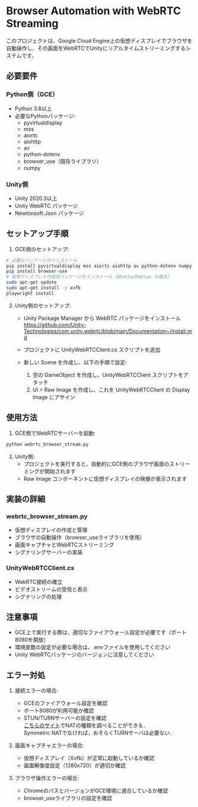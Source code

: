 # Browser Automation with WebRTC Streaming

このプロジェクトは、Google Cloud Engine上の仮想ディスプレイでブラウザを自動操作し、その画面をWebRTCでUnityにリアルタイムストリーミングするシステムです。

## 必要要件

### Python側（GCE）
- Python 3.8以上
- 必要なPythonパッケージ:
  - pyvirtualdisplay
  - mss
  - aiortc
  - aiohttp
  - av
  - python-dotenv
  - browser_use（既存ライブラリ）
  - numpy

### Unity側
- Unity 2020.3以上
- Unity WebRTC パッケージ
- Newtonsoft.Json パッケージ

## セットアップ手順

1. GCE側のセットアップ:
```bash
# 必要なパッケージのインストール
pip install pyvirtualdisplay mss aiortc aiohttp av python-dotenv numpy
pip install browser-use
# 仮想ディスプレイの依存パッケージをインストール（Ubuntu/Debian の場合）
sudo apt-get update
sudo apt-get install -y xvfb
playwright install
```

2. Unity側のセットアップ:
   - Unity Package Manager から WebRTC パッケージをインストール\
https://github.com/Unity-Technologies/com.unity.webrtc/blob/main/Documentation~/install.md

   - プロジェクトに UnityWebRTCClient.cs スクリプトを追加
   - 新しい Scene を作成し、以下の手順で設定:
     1. 空の GameObject を作成し、UnityWebRTCClient スクリプトをアタッチ
     2. UI > Raw Image を作成し、これを UnityWebRTCClient の Display Image にアサイン

## 使用方法

1. GCE側でWebRTCサーバーを起動:
```bash
python webrtc_browser_stream.py
```

2. Unity側:
   - プロジェクトを実行すると、自動的にGCE側のブラウザ画面のストリーミングが開始されます
   - Raw Image コンポーネントに仮想ディスプレイの映像が表示されます

## 実装の詳細

### webrtc_browser_stream.py
- 仮想ディスプレイの作成と管理
- ブラウザの自動操作（browser_useライブラリを使用）
- 画面キャプチャとWebRTCストリーミング
- シグナリングサーバーの実装

### UnityWebRTCClient.cs
- WebRTC接続の確立
- ビデオストリームの受信と表示
- シグナリングの処理

## 注意事項

- GCE上で実行する際は、適切なファイアウォール設定が必要です（ポート8080を開放）
- 環境変数の設定が必要な場合は、.envファイルを使用してください
- Unity WebRTCパッケージのバージョンに注意してください

## エラー対処

1. 接続エラーの場合:
   - GCEのファイアウォール設定を確認
   - ポート8080が利用可能か確認
   - STUN/TURNサーバーの設定を確認\
   [こちらのサイト](https://www.checkmynat.com/)でNATの種類を調べることができる．\
   Symmetric NATでなければ，おそらくTURNサーバは必要ない．

2. 画面キャプチャエラーの場合:
   - 仮想ディスプレイ（Xvfb）が正常に起動しているか確認
   - 画面解像度設定（1280x720）が適切か確認

3. ブラウザ操作エラーの場合:
   - ChromeのパスとバージョンがGCE環境に適合しているか確認
   - browser_useライブラリの設定を確認
